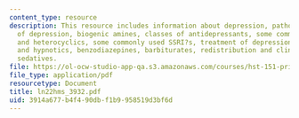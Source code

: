 ```yaml
---
content_type: resource
description: This resource includes information about depression, pathophysiology
  of depression, biogenic amines, classes of antidepressants, some commonly used tricylics
  and heterocyclics, some commonly used SSRI?s, treatment of depression, sedatives
  and hypnotics, benzodiazepines, barbiturates, redistribution and clinical use of
  sedatives.
file: https://ol-ocw-studio-app-qa.s3.amazonaws.com/courses/hst-151-principles-of-pharmacology-spring-2005/3914a677b4f490dbf1b9958519d3bf6d_ln22hms_3932.pdf
file_type: application/pdf
resourcetype: Document
title: ln22hms_3932.pdf
uid: 3914a677-b4f4-90db-f1b9-958519d3bf6d
---
```

